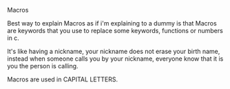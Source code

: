 Macros

Best way to explain Macros as if i'm explaining to a dummy is that Macros are keywords that you use to replace some  keywords, functions or numbers in c.

It's like having a nickname, your nickname does not erase your birth name, instead when someone calls you by your nickname, everyone know that it is you the person is calling.

Macros are used in CAPITAL LETTERS.